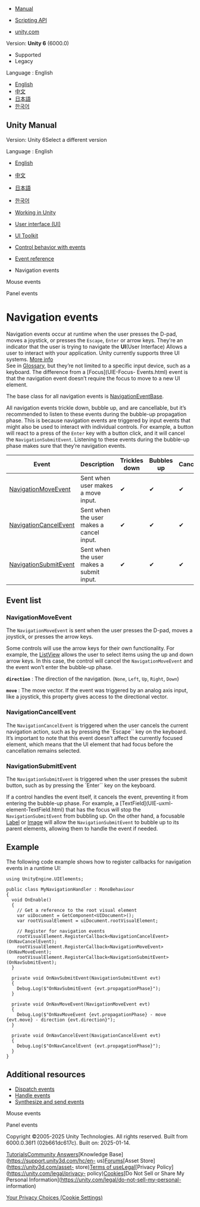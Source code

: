 [](https://docs.unity3d.com)

  * [Manual](../Manual/index.html)
  * [Scripting API](../ScriptReference/index.html)

  * [unity.com](https://unity.com/)

Version: **Unity 6** (6000.0)

  * Supported
  * Legacy

Language : English

  * [English](/Manual/UIE-Navigation-Events.html)
  * [中文](/cn/current/Manual/UIE-Navigation-Events.html)
  * [日本語](/ja/current/Manual/UIE-Navigation-Events.html)
  * [한국어](/kr/current/Manual/UIE-Navigation-Events.html)

[](https://docs.unity3d.com)

## Unity Manual

Version: Unity 6Select a different version

Language : English

  * [English](/Manual/UIE-Navigation-Events.html)
  * [中文](/cn/current/Manual/UIE-Navigation-Events.html)
  * [日本語](/ja/current/Manual/UIE-Navigation-Events.html)
  * [한국어](/kr/current/Manual/UIE-Navigation-Events.html)

  * [Working in Unity](working-in-unity.html)
  * [User interface (UI)](UIToolkits.html)
  * [UI Toolkit](UIElements.html)
  * [Control behavior with events](UIE-Events.html)
  * [Event reference](UIE-Events-Reference.html)
  * Navigation events

[](UIE-Mouse-Events.html)

Mouse events

[](UIE-Panel-Events.html)

Panel events

# Navigation events

Navigation events occur at runtime when the user presses the D-pad, moves a
joystick, or presses the `Escape`, `Enter` or arrow keys. They’re an indicator
that the user is trying to navigate the **UI**(User Interface) Allows a user
to interact with your application. Unity currently supports three UI systems.
[More info](UI-system-compare.html)  
See in [Glossary](Glossary.html#UI), but they’re not limited to a specific
input device, such as a keyboard. The difference from a [Focus](UIE-Focus-
Events.html) event is that the navigation event doesn’t require the focus to
move to a new UI element.

The base class for all navigation events is
[NavigationEventBase](../ScriptReference/UIElements.NavigationEventBase_1.html).

All navigation events trickle down, bubble up, and are cancellable, but it’s
recommended to listen to these events during the bubble-up propagation phase.
This is because navigation events are triggered by input events that might
also be used to interact with individual controls. For example, a button will
react to a press of the `Enter` key with a button click, and it will cancel
the `NavigationSubmitEvent`. Listening to these events during the bubble-up
phase makes sure that they’re navigation events.

**Event** | **Description** | **Trickles down** | **Bubbles up** | **Cancellable**  
---|---|---|---|---  
[NavigationMoveEvent](../ScriptReference/UIElements.NavigationMoveEvent.html) | Sent when user makes a move input. | ✔ | ✔ | ✔  
[NavigationCancelEvent](../ScriptReference/UIElements.NavigationCancelEvent.html) | Sent when the user makes a cancel input. | ✔ | ✔ | ✔  
[NavigationSubmitEvent](../ScriptReference/UIElements.NavigationSubmitEvent.html) | Sent when the user makes a submit input. | ✔ | ✔ | ✔  
  
## Event list

### NavigationMoveEvent

The `NavigationMoveEvent` is sent when the user presses the D-pad, moves a
joystick, or presses the arrow keys.

Some controls will use the arrow keys for their own functionality. For
example, the [ListView](UIE-uxml-element-ListView.html) allows the user to
select items using the up and down arrow keys. In this case, the control will
cancel the `NavigationMoveEvent` and the event won’t enter the bubble-up
phase.

**`direction`** : The direction of the navigation. (`None`, `Left`, `Up`,
`Right`, `Down`)

**`move`** : The move vector. If the event was triggered by an analog axis
input, like a joystick, this property gives access to the directional vector.

### NavigationCancelEvent

The `NavigationCancelEvent` is triggered when the user cancels the current
navigation action, such as by pressing the `Escape`` key on the keyboard. It’s
important to note that this event doesn’t affect the currently focused
element, which means that the UI element that had focus before the
cancellation remains selected.

### NavigationSubmitEvent

The `NavigationSubmitEvent` is triggered when the user presses the submit
button, such as by pressing the `Enter`` key on the keyboard.

If a control handles the event itself, it cancels the event, preventing it
from entering the bubble-up phase. For example, a [TextField](UIE-uxml-
element-TextField.html) that has the focus will stop the
`NavigationSubmitEvent` from bubbling up. On the other hand, a focusable
[Label](UIE-uxml-element-Label.html) or [Image](UIE-uxml-element-Image.html)
will allow the `NavigationSubmitEvent` to bubble up to its parent elements,
allowing them to handle the event if needed.

## Example

The following code example shows how to register callbacks for navigation
events in a runtime UI:

    
    
    using UnityEngine.UIElements;
    
    public class MyNavigationHandler : MonoBehaviour
    {
      void OnEnable()
      {
        // Get a reference to the root visual element
        var uiDocument = GetComponent<UIDocument>();
        var rootVisualElement = uiDocument.rootVisualElement;
    
        // Register for navigation events
        rootVisualElement.RegisterCallback<NavigationCancelEvent>(OnNavCancelEvent);
        rootVisualElement.RegisterCallback<NavigationMoveEvent>(OnNavMoveEvent);
        rootVisualElement.RegisterCallback<NavigationSubmitEvent>(OnNavSubmitEvent);
      }
    
      private void OnNavSubmitEvent(NavigationSubmitEvent evt)
      {
        Debug.Log($"OnNavSubmitEvent {evt.propagationPhase}");
      }
    
      private void OnNavMoveEvent(NavigationMoveEvent evt)
      {
        Debug.Log($"OnNavMoveEvent {evt.propagationPhase} - move {evt.move} - direction {evt.direction}");
      }
    
      private void OnNavCancelEvent(NavigationCancelEvent evt)
      {
        Debug.Log($"OnNavCancelEvent {evt.propagationPhase}");
      }
    }
    

## Additional resources

  * [Dispatch events](UIE-Events-Dispatching.html)
  * [Handle events](UIE-Events-Handling.html)
  * [Synthesize and send events](UIE-Events-Synthesizing.html)

[](UIE-Mouse-Events.html)

Mouse events

[](UIE-Panel-Events.html)

Panel events

Copyright ©2005-2025 Unity Technologies. All rights reserved. Built from
6000.0.36f1 (02b661dc617c). Built on: 2025-01-14.

[Tutorials](https://learn.unity.com/)[Community
Answers](https://answers.unity3d.com)[Knowledge
Base](https://support.unity3d.com/hc/en-
us)[Forums](https://forum.unity3d.com)[Asset Store](https://unity3d.com/asset-
store)[Terms of
use](https://docs.unity3d.com/Manual/TermsOfUse.html)[Legal](https://unity.com/legal)[Privacy
Policy](https://unity.com/legal/privacy-
policy)[Cookies](https://unity.com/legal/cookie-policy)[Do Not Sell or Share
My Personal Information](https://unity.com/legal/do-not-sell-my-personal-
information)

[Your Privacy Choices (Cookie Settings)](javascript:void\(0\);)

